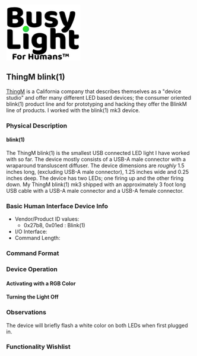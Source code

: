 ![BusyLight Project Logo][1]

## ThingM blink(1)

[ThingM][0] is a California company that describes themselves as a "device
studio" and offer many different LED based devices; the consumer
oriented blink(1) product line and for prototyping and hacking they
offer the BlinkM line of products. I worked with the blink(1) mk3 device.

### Physical Description

#### blink(1)

The ThingM blink(1) is the smallest USB connected LED light I have
worked with so far. The device mostly consists of a USB-A male
connector with a wraparound transluscent diffuser. The device
dimensions are _roughly_ 1.5 inches long, (excluding USB-A male
connector), 1.25 inches wide and 0.25 inches deep.  The device has two
LEDs; one firing up and the other firing down. My ThingM blink(1) mk3
shipped with an approximately 3 foot long USB cable with a USB-A male
connector and a USB-A female connector.

### Basic Human Interface Device Info

- Vendor/Product ID values:
  - 0x27b8, 0x01ed : Blink(1)
- I/O Interface:
- Command Length:

### Command Format

### Device Operation

#### Activating with a RGB Color

#### Turning the Light Off

### Observations

The device will briefly flash a white color on both LEDs when first plugged in.

### Functionality Wishlist

[0]: https://thingm.com/products
[1]: https://github.com/JnyJny/busylight/blob/master/docs/assets/BusyLightLogo.png
[H]: https://github.com/libusb/hidapi
